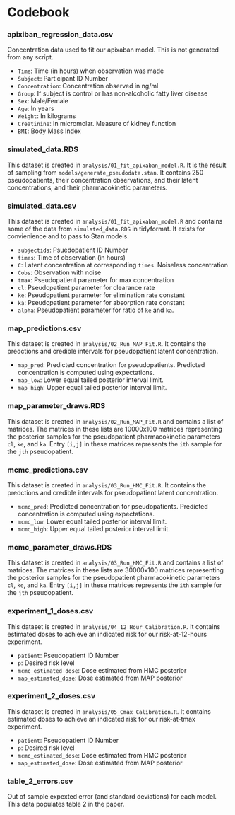 # Codebook

### apixiban_regression_data.csv

Concentration data used to fit our apixaban model.  This is not generated from any script.

* `Time`: Time (in hours) when observation was made
* `Subject`:  Participant ID Number
* `Concentration`: Concentration observed in ng/ml
* `Group`: If subject is control or has non-alcoholic fatty liver disease
* `Sex`: Male/Female
* `Age`: In years
* `Weight`: In kilograms
* `Creatinine`: In micromolar.  Measure of kidney function 
* `BMI`: Body Mass Index

### simulated_data.RDS

This dataset is created in `analysis/01_fit_apixaban_model.R`.  It is the result of sampling from `models/generate_pseudodata.stan`.  It contains 250 pseudopatients, their concentration observations, and their latent concentrations, and their pharmacokinetic parameters.

### simulated_data.csv

This dataset is created in `analysis/01_fit_apixaban_model.R` and contains some of the data from `simulated_data.RDS` in tidyformat.  It exists for convienience and to pass to Stan models.

* `subjectids`: Psuedopatient ID Number
* `times`: Time of observation (in hours)
* `C`: Latent concentration at corresponding `times`.  Noiseless concentration
* `Cobs`:  Observation with noise
* `tmax`: Pseudopatient parameter for max concentration
* `cl`: Pseudopatient parameter for clearance rate
* `ke`: Pseudopatient parameter for elimination rate constant
* `ka`: Pseudopatient parameter for absorption rate constant
* `alpha`: Pseudopatient parameter for ratio of `ke` and `ka`.

### map_predictions.csv

This dataset is created in `analysis/02_Run_MAP_Fit.R`. It contains the predctions and credible intervals for pseudopatient latent concentration.

* `map_pred`: Predicted concentration for pseudopatients.  Predicted concentration is computed using expectations.
* `map_low`:  Lower equal tailed posterior interval limit.
* `map_high`: Upper equal tailed posterior interval limit.

### map_parameter_draws.RDS

This dataset is created in `analysis/02_Run_MAP_Fit.R` and contains a list of matrices.  The matrices in these lists are 10000x100 matrices representing the posterior samples for the pseudopatient pharmacokinetic parameters `cl`, `ke`, and `ka`.  Entry `[i,j]` in these matrices represents the `ith` sample for the `jth` pseudopatient.

### mcmc_predictions.csv

This dataset is created in `analysis/03_Run_HMC_Fit.R`. It contains the predctions and credible intervals for pseudopatient latent concentration.

* `mcmc_pred`: Predicted concentration for pseudopatients.  Predicted concentration is computed using expectations.
* `mcmc_low`:  Lower equal tailed posterior interval limit.
* `mcmc_high`: Upper equal tailed posterior interval limit.

### mcmc_parameter_draws.RDS

This dataset is created in `analysis/03_Run_HMC_Fit.R` and contains a list of matrices.  The matrices in these lists are 30000x100 matrices representing the posterior samples for the pseudopatient pharmacokinetic parameters `cl`, `ke`, and `ka`.  Entry `[i,j]` in these matrices represents the `ith` sample for the `jth` pseudopatient.


### experiment_1_doses.csv

This dataset is created in `analysis/04_12_Hour_Calibration.R`.  It contains estimated doses to achieve an indicated risk for our risk-at-12-hours experiment.

* `patient`:  Pseudopatient ID Number
* `p`: Desired risk level
* `mcmc_estimated_dose`: Dose estimated from HMC posterior
* `map_estimated_dose`: Dose estimated from MAP posterior



### experiment_2_doses.csv

This dataset is created in `analysis/05_Cmax_Calibration.R`.  It contains estimated doses to achieve an indicated risk for our risk-at-tmax experiment.

* `patient`:  Pseudopatient ID Number
* `p`: Desired risk level
* `mcmc_estimated_dose`: Dose estimated from HMC posterior
* `map_estimated_dose`: Dose estimated from MAP posterior

### table_2_errors.csv

Out of sample expexted error (and standard deviations) for each model.  This data populates table 2 in the paper.